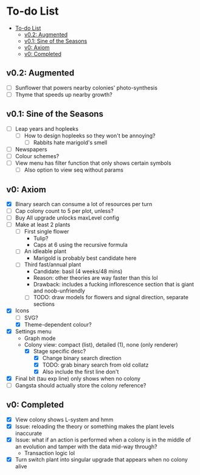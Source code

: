 # To-do List

- [To-do List](#to-do-list)
  - [v0.2: Augmented](#v02-augmented)
  - [v0.1: Sine of the Seasons](#v01-sine-of-the-seasons)
  - [v0: Axiom](#v0-axiom)
  - [v0: Completed](#v0-completed)

## v0.2: Augmented

- [ ] Sunflower that powers nearby colonies' photo-synthesis
- [ ] Thyme that speeds up nearby growth?

## v0.1: Sine of the Seasons

- [ ] Leap years and hopleeks
  - [ ] How to design hopleeks so they won't be annoying?
    - [ ] Rabbits hate marigold's smell
- [ ] Newspapers
- [ ] Colour schemes?
- [ ] View menu has filter function that only shows certain symbols
  - [ ] Also option to view seq without params

## v0: Axiom 

- [x] Binary search can consume a lot of resources per turn
- [ ] Cap colony count to 5 per plot, unless?
- [ ] Buy All upgrade unlocks maxLevel config
- [ ] Make at least 2 plants
  - [ ] First single flower
    - Tulip?
    - Caps at 6 using the recursive formula
  - [ ] An idleable plant
    - Marigold is probably best candidate here
  - [ ] Third fast/annual plant
    - Candidate: basil (4 weeks/48 mins)
    - Reason: other theories are way faster than this lol
    - Drawback: includes a fucking inflorescence section that is giant and 
    noob-unfriendly
    - [ ] TODO: draw models for flowers and signal direction, separate sections
- [x] Icons
  - [ ] SVG?
  - [x] Theme-dependent colour?
- [x] Settings menu
  - Graph mode
  - Colony view: compact (list), detailed (1), none (only renderer)
    - [x] Stage specific desc?
      - [x] Change binary search direction
      - [x] TODO: grab binary search from old collatz
      - [x] Also include the first line don't 
- [x] Final bit (tau exp line) only shows when no colony
- [ ] Gangsta should actually store the colony reference?

## v0: Completed

- [x] View colony shows L-system and hmm
- [x] Issue: reloading the theory or something makes the plant levels inaccurate
- [x] Issue: what if an action is performed when a colony is in the middle of an
evolution and tamper with the data mid-way through?
  - Transaction logic lol
- [x] Turn switch plant into singular upgrade that appears when no colony alive
